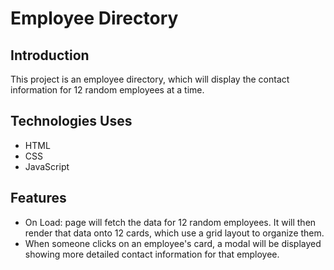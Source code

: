 # Employee Directory

## Introduction
This project is an employee directory, which will display the contact information for 12 random employees at a time.

## Technologies Uses

* HTML
* CSS
* JavaScript

## Features

* On Load: page will fetch the data for 12 random employees.  It will then render that data onto 12 cards, which use a grid layout to organize them.
* When someone clicks on an employee's card, a modal will be displayed showing more detailed contact information for that employee.
